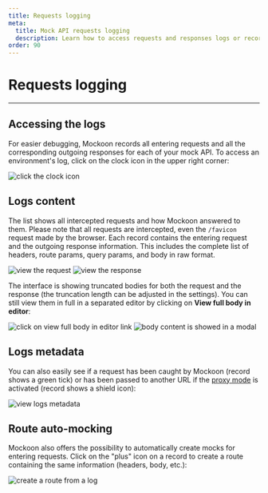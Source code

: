 ```yaml
---
title: Requests logging
meta:
  title: Mock API requests logging
  description: Learn how to access requests and responses logs or record your REST API servers calls for easier debugging
order: 90
---
```


# Requests logging

---

## Accessing the logs

For easier debugging, Mockoon records all entering requests and all the corresponding outgoing responses for each of your mock API. To access an environment's log, click on the clock icon in the upper right corner:

![click the clock icon](/images/docs/open-logs.png)

## Logs content

The list shows all intercepted requests and how Mockoon answered to them.
Please note that all requests are intercepted, even the `/favicon` request made by the browser.
Each record contains the entering request and the outgoing response information. This includes the complete list of headers, route params, query params, and body in raw format.

![view the request](/images/docs/v1.9.0-logs-request.png)
![view the response](/images/docs/v1.9.0-logs-response.png)

The interface is showing truncated bodies for both the request and the response (the truncation length can be adjusted in the settings). You can still view them in full in a separated editor by clicking on **View full body in editor**:

![click on view full body in editor link](/images/docs/v1.9.0-logs-response-view-body.png)
![body content is showed in a modal](/images/docs/v1.9.0-logs-response-view-body-modal.png)

## Logs metadata

You can also easily see if a request has been caught by Mockoon (record shows a green tick) or has been passed to another URL if the [proxy mode](docs:proxy-mode) is activated (record shows a shield icon):

![view logs metadata](/images/docs/logs-metadata.png)

## Route auto-mocking

Mockoon also offers the possibility to automatically create mocks for entering requests. Click on the "plus" icon on a record to create a route containing the same information (headers, body, etc.):

![create a route from a log](/images/docs/logs-auto-mocking.png)
